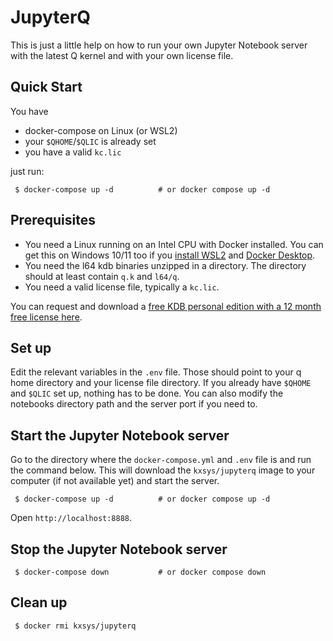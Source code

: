 # JupyterQ

This is just a little help on how to run your own Jupyter Notebook server with the latest Q kernel and with your own license file.

## Quick Start

You have
 * docker-compose on Linux (or WSL2)
 * your `$QHOME`/`$QLIC` is already set
 * you have a valid `kc.lic` 

just run:


```
 $ docker-compose up -d          # or docker compose up -d
```

## Prerequisites

 * You need a Linux running on an Intel CPU with Docker installed. You can get this on Windows 10/11 too if you [install WSL2](https://learn.microsoft.com/en-us/windows/wsl/install) and [Docker Desktop](https://www.docker.com/products/docker-desktop).
 * You need the l64 kdb binaries unzipped in a directory. The directory should at least contain `q.k` and `l64/q`.
 * You need a valid license file, typically a `kc.lic`. 
   
You can request and download a [free KDB personal edition with a 12 month free license here](https://kx.com/kdb-personal-edition-download/).
  
## Set up

Edit the relevant variables in the `.env` file. Those should point to your q home directory and your license file directory.
If you already have `$QHOME` and `$QLIC` set up, nothing has to be done.
You can also modify the notebooks directory path and the server port if you need to.

## Start the Jupyter Notebook server

Go to the directory where the `docker-compose.yml` and `.env` file is and run the command below.
This will download the `kxsys/jupyterq` image to your computer (if not available yet) and start the server.

```
 $ docker-compose up -d          # or docker compose up -d
```

Open `http://localhost:8888`.

## Stop the Jupyter Notebook server

```
 $ docker-compose down           # or docker compose down
```

## Clean up

```
 $ docker rmi kxsys/jupyterq
```

